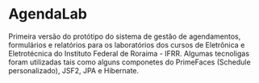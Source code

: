# AgendaLab
Primeira versão do protótipo do sistema de gestão de agendamentos, formulários e relatórios para os laboratórios dos cursos de Eletrônica e Eletrotécnica do Instituto Federal de Roraima - IFRR. Algumas tecnoligas foram utilizadas tais como alguns componetes do PrimeFaces (Schedule personalizado), JSF2, JPA e Hibernate.
